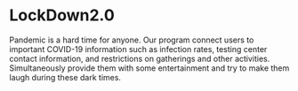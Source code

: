 # LockDown2.0

Pandemic is a hard time for anyone. Our program connect users to important COVID-19 information such as infection rates, testing center contact information, and restrictions on gatherings and other activities.​
Simultaneously provide them with some entertainment and try to make them laugh during these dark times.


